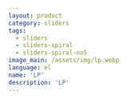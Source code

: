 ```yaml
---
layout: product
category: sliders
tags:
  - sliders
  - sliders-spiral
  - sliders-spiral-no5
image_main: /assets/img/lp.webp
language: el
name: 'LP'
description: 'LP'
---
```


